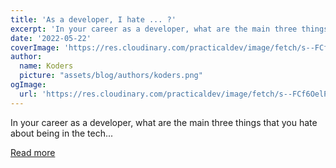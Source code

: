 ```yaml
---
title: 'As a developer, I hate ... ?'
excerpt: 'In your career as a developer, what are the main three things that you hate about being in the tech...'
date: '2022-05-22'
coverImage: 'https://res.cloudinary.com/practicaldev/image/fetch/s--FCf6OelP--/c_imagga_scale,f_auto,fl_progressive,h_420,q_auto,w_1000/https://dev-to-uploads.s3.amazonaws.com/uploads/articles/xu037gv870tiubwb1lb9.jpg'
author:
  name: Koders
  picture: "assets/blog/authors/koders.png"
ogImage:
  url: 'https://res.cloudinary.com/practicaldev/image/fetch/s--FCf6OelP--/c_imagga_scale,f_auto,fl_progressive,h_420,q_auto,w_1000/https://dev-to-uploads.s3.amazonaws.com/uploads/articles/xu037gv870tiubwb1lb9.jpg'
---
```


In your career as a developer, what are the main three things that you hate about being in the tech...

[Read more](https://dev.to/bekbrace/as-a-developer-i-hate--3g2e)
